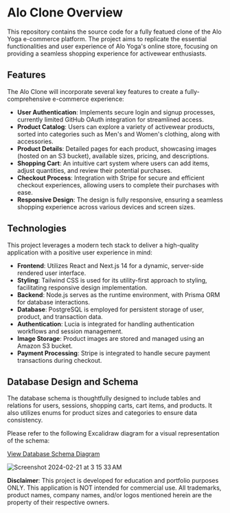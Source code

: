 # Alo Clone Overview

This repository contains the source code for a fully featued clone of the Alo Yoga e-commerce platform. The project aims to replicate the essential functionalities and user experience of Alo Yoga's online store, focusing on providing a seamless shopping experience for activewear enthusiasts.

## Features

The Alo Clone will incorporate several key features to create a fully-comprehensive e-commerce experience:

- **User Authentication**: Implements secure login and signup processes, currently limited GitHub OAuth integration for streamlined access.
- **Product Catalog**: Users can explore a variety of activewear products, sorted into categories such as Men's and Women's clothing, along with accessories.
- **Product Details**: Detailed pages for each product, showcasing images (hosted on an S3 bucket), available sizes, pricing, and descriptions.
- **Shopping Cart**: An intuitive cart system where users can add items, adjust quantities, and review their potential purchases.
- **Checkout Process**: Integration with Stripe for secure and efficient checkout experiences, allowing users to complete their purchases with ease.
- **Responsive Design**: The design is fully responsive, ensuring a seamless shopping experience across various devices and screen sizes.

## Technologies

This project leverages a modern tech stack to deliver a high-quality application with a positive user experience in mind:

- **Frontend**: Utilizes React and Next.js 14 for a dynamic, server-side rendered user interface.
- **Styling**: Tailwind CSS is used for its utility-first approach to styling, facilitating responsive design implementation.
- **Backend**: Node.js serves as the runtime environment, with Prisma ORM for database interactions.
- **Database**: PostgreSQL is employed for persistent storage of user, product, and transaction data.
- **Authentication**: Lucia is integrated for handling authentication workflows and session management.
- **Image Storage**: Product images are stored and managed using an Amazon S3 bucket.
- **Payment Processing**: Stripe is integrated to handle secure payment transactions during checkout.

## Database Design and Schema

The database schema is thoughtfully designed to include tables and relations for users, sessions, shopping carts, cart items, and products. It also utilizes enums for product sizes and categories to ensure data consistency.

Please refer to the following Excalidraw diagram for a visual representation of the schema:

[View Database Schema Diagram](https://excalidraw.com/#json=yCkLsEg6Us-doD651LtMf,ZklpkR0FOkxxjHvU-jdzPg)

![Screenshot 2024-02-21 at 3 15 33 AM](https://github.com/camachoo1/next14-fsa/assets/116383442/e64fb04d-7a3c-4775-8775-7b68c162879f)

**Disclaimer**: This project is developed for education and portfolio purposes ONLY. This application is NOT intended for commercial use. All trademarks, product names, company names, and/or logos mentioned herein are the property of their respective owners.
